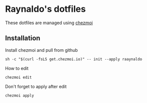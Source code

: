 # Raynaldo's dotfiles

These dotfiles are managed using [chezmoi](https://www.chezmoi.io/)

## Installation

Install chezmoi and pull from github
```
sh -c "$(curl -fsLS get.chezmoi.io)" -- init --apply raaynaldo
```

How to edit
```
chezmoi edit
```

Don't forget to apply after edit
```
chezmoi apply
```